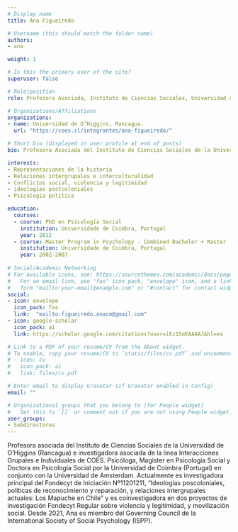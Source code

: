 ```yaml
---
# Display name
title: Ana Figueiredo 

# Username (this should match the folder name)
authors:
- ana

weight: 1

# Is this the primary user of the site?
superuser: false

# Role/position
role: Profesora Asociada, Instituto de Ciencias Sociales, Universidad de O’Higgins, Rancagua.

# Organizations/Affiliations
organizations:
- name: Universidad de O’Higgins, Rancagua.
  url: "https://coes.cl/integrantes/ana-figueiredo/"

# Short bio (displayed in user profile at end of posts)
bio: Profesora Asociada del Instituto de Ciencias Sociales de la Universidad de O’Higgins (Rancagua) e Investigadora Asociada de la línea Interacciones Grupales e Individuales de COES. 

interests:
- Representaciones de la historia
- Relaciones intergrupales e interculturalidad
- Conflictos social, violencia y legitimidad
- ideologías postcoloniales
- Psicología política

education:
  courses:
  - course: PhD en Psicología Social
    institution: Universidade de Coimbra, Portugal
    year: 2012
  - course: Master Program in Psychology - Combined Bachelor + Master
    institution: Universidade de Coimbra, Portugal
    year: 2002-2007
    
# Social/Academic Networking
# For available icons, see: https://sourcethemes.com/academic/docs/page-builder/#icons
#   For an email link, use "fas" icon pack, "envelope" icon, and a link in the
#   form "mailto:your-email@example.com" or "#contact" for contact widget.
social:
- icon: envelope
  icon_pack: fas
  link:  "mailto:figueiredo.anacm@gmail.com"
- icon: google-scholar
  icon_pack: ai
  link: https://scholar.google.com/citations?user=iEz1SmEAAAAJ&hl=es

# Link to a PDF of your resume/CV from the About widget.
# To enable, copy your resume/CV to `static/files/cv.pdf` and uncomment the lines below.
# - icon: cv
#   icon_pack: ai
#   link: files/cv.pdf

# Enter email to display Gravatar (if Gravatar enabled in Config)
email: ""

# Organizational groups that you belong to (for People widget)
#   Set this to `[]` or comment out if you are not using People widget.
user_groups:
- Subdirectores
---
```


Profesora asociada del Instituto de Ciencias Sociales de la Universidad de O’Higgins (Rancagua) e investigadora asociada de la línea Interacciones Grupales e Individuales de COES. Psicóloga, Magíster en Psicología Social y Doctora en Psicología Social por la Universidad de Coimbra (Portugal) en conjunto con la Universidad de Amsterdam. Actualmente es investigadora principal del Fondecyt de Iniciación Nº11201211, “Ideologías poscoloniales, políticas de reconocimiento y reparación, y relaciones intergrupales actuales: Los Mapuche en Chile” y es coinvestigadora en dos proyectos de investigación Fondecyt Regular sobre violencia y legitimidad, y movilización social. Desde 2021, Ana es miembro del Governing Council de la International Society of Social Psychology (ISPP).
